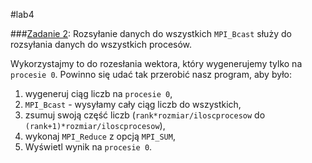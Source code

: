 #lab4

###[Zadanie 2](https://github.com/mmotel/zjp-labs/tree/master/lab4/zad2): Rozsyłanie danych do wszystkich
`MPI_Bcast` służy do rozsyłania danych do wszystkich procesów.

Wykorzystajmy to do rozesłania wektora, który wygenerujemy tylko na `procesie 0`. Powinno się udać tak przerobić nasz program, aby było:

 1.  wygeneruj ciąg liczb na `procesie 0`,
 2. `MPI_Bcast` - wysyłamy cały ciąg liczb do wszystkich,
 3. zsumuj swoją część liczb (`rank*rozmiar/iloscprocesow` do `(rank+1)*rozmiar/iloscprocesow`),
 4. wykonaj `MPI_Reduce` z opcją `MPI_SUM`,
 5. Wyświetl wynik na `procesie 0`.

